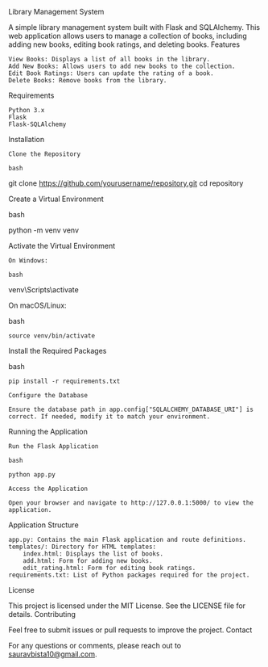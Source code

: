 Library Management System

A simple library management system built with Flask and SQLAlchemy. This web application allows users to manage a collection of books, including adding new books, editing book ratings, and deleting books.
Features

    View Books: Displays a list of all books in the library.
    Add New Books: Allows users to add new books to the collection.
    Edit Book Ratings: Users can update the rating of a book.
    Delete Books: Remove books from the library.

Requirements

    Python 3.x
    Flask
    Flask-SQLAlchemy

Installation

    Clone the Repository

    bash

git clone https://github.com/yourusername/repository.git
cd repository

Create a Virtual Environment

bash

python -m venv venv

Activate the Virtual Environment

    On Windows:

    bash

venv\Scripts\activate

On macOS/Linux:

bash

    source venv/bin/activate

Install the Required Packages

bash

    pip install -r requirements.txt

    Configure the Database

    Ensure the database path in app.config["SQLALCHEMY_DATABASE_URI"] is correct. If needed, modify it to match your environment.

Running the Application

    Run the Flask Application

    bash

    python app.py

    Access the Application

    Open your browser and navigate to http://127.0.0.1:5000/ to view the application.

Application Structure

    app.py: Contains the main Flask application and route definitions.
    templates/: Directory for HTML templates:
        index.html: Displays the list of books.
        add.html: Form for adding new books.
        edit_rating.html: Form for editing book ratings.
    requirements.txt: List of Python packages required for the project.

License

This project is licensed under the MIT License. See the LICENSE file for details.
Contributing

Feel free to submit issues or pull requests to improve the project.
Contact

For any questions or comments, please reach out to sauravbista10@gmail.com.
